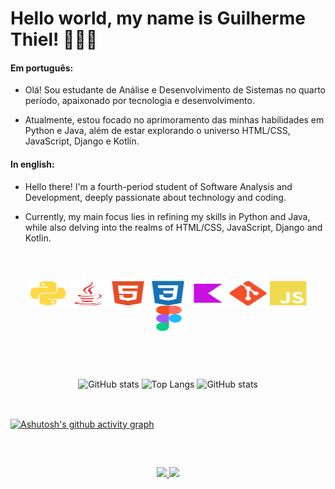 # Hello world, my name is Guilherme Thiel! 🙋🏻‍♂️

#### Em português:

* Olá! Sou estudante de Análise e Desenvolvimento de Sistemas no quarto período, apaixonado por tecnologia e desenvolvimento.

* Atualmente, estou focado no aprimoramento das minhas habilidades em Python e Java, além de estar explorando o universo HTML/CSS, JavaScript, Django e Kotlin. 

#### In english:

* Hello there! I'm a fourth-period student of Software Analysis and Development, deeply passionate about technology and coding. 

* Currently, my main focus lies in refining my skills in Python and Java, while also delving into the realms of HTML/CSS, JavaScript, Django and Kotlin.

## 

<div align="center">
  <br><p align="center">
    <div style="display: inline_block">
      <img align="center" alt="python" height="40" width="60" src="https://raw.githubusercontent.com/devicons/devicon/master/icons/python/python-plain.svg">
      <img align="center" alt="java" height="40" width="60" src="https://raw.githubusercontent.com/devicons/devicon/master/icons/java/java-plain.svg">
      <img align="center" alt="HTML" height="40" width="60" src="https://raw.githubusercontent.com/devicons/devicon/master/icons/html5/html5-plain.svg">
      <img align="center" alt="CSS" height="40" width="60" src="https://raw.githubusercontent.com/devicons/devicon/master/icons/css3/css3-plain.svg">
      <img align="center" alt="kotlin" height="40" width="60" src="https://raw.githubusercontent.com/devicons/devicon/master/icons/kotlin/kotlin-plain.svg">
      <img align="center" alt="git" height="40" width="60" src="https://raw.githubusercontent.com/devicons/devicon/master/icons/git/git-plain.svg">
      <img align="center" alt="javascript" height="40" width="60" src="https://github.com/devicons/devicon/blob/master/icons/javascript/javascript-plain.svg">
<!--       <img align="center" alt="qt" height="40" width="60" src="https://raw.githubusercontent.com/devicons/devicon/master/icons/qt/qt-original.svg"> -->
      <img align="center" alt="figma" height="40" width="60" src="https://raw.githubusercontent.com/devicons/devicon/master/icons/figma/figma-original.svg">
<!--       <img align="center" alt="canva" height="40" width="60" src="https://raw.githubusercontent.com/devicons/devicon/master/icons/canva/canva-original.svg"> -->
    </div>
  <br>
</div>

##

<div align="center">
  <br><p align="centre">
    <div style="display: inline_block">
      <img src="https://github-readme-stats.vercel.app/api?username=ThielG&theme=vision-friendly-dark&show_icons=true" alt="GitHub stats" />
      <img width="318px" src="https://github-readme-stats.vercel.app/api/top-langs/?username=ThielG&theme=vision-friendly-dark&layout=donut" alt="Top Langs" />
      <img src="https://github-readme-streak-stats.herokuapp.com/?user=ThielG&theme=vision-friendly-dark&show_icons=true" alt="GitHub stats" />
    </div>
  </br>
</div>

##

[![Ashutosh's github activity graph](https://github-readme-activity-graph.vercel.app/graph?username=ThielG&theme=react-dark)](https://github.com/ashutosh00710/github-readme-activity-graph)

##

<div align="center">
  <br>
  <p align="center">
    <div style="display: inline-block;">
      <a href="https://github.com/ThielG/Biblio">
        <img src="https://github-readme-stats.vercel.app/api/pin/?username=ThielG&theme=vision-friendly-dark&repo=Biblio" />
      </a>
      <a href="https://github.com/ThielG/Projeto_Final_Programacao_Orientada_a_Objetos_Java">
        <img src="https://github-readme-stats.vercel.app/api/pin/?username=ThielG&theme=vision-friendly-dark&repo=Projeto_Final_Programacao_Orientada_a_Objetos_Java" />
      </a>
    </div>
  </p>
  <br>
</div>
